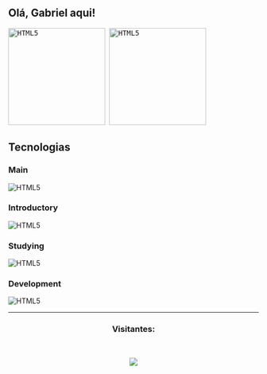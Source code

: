 ## Olá, Gabriel aqui!

<kbd>
  <img height="195px" alt="HTML5" src="https://github-readme-stats.vercel.app/api?username=gabrielalencardearaujo&show_icons=true&theme=dracula">
  <img height="195px" alt="HTML5" src="https://github-readme-stats.vercel.app/api/top-langs/?username=gabrielalencardearaujo&layout=compact">
</kbd>


## Tecnologias

### Main
<div>
  <img alt="HTML5" src="https://skillicons.dev/icons?i=html,css,sass,js,ts,bootstrap,tailwind,figma,)](https://skillicons.dev">
</div>


### Introductory
<div>
  <img alt="HTML5" src="https://skillicons.dev/icons?i=nodejs,mongodb,python,java,mysql,php,gcp,express,)](https://skillicons.dev">
</div>

### Studying
<div>
  <img alt="HTML5" src="https://skillicons.dev/icons?i=jquery,nextjs,vercel,vue,)](https://skillicons.dev">
</div>

### Development
<div>
  <img alt="HTML5" src="https://skillicons.dev/icons?i=vscode,git,linux,idea,)](https://skillicons.dev">
</div>

<hr>

<div>
  <h3 align="center">Visitantes:</h3><br>
  <p align="center">
    <img src="https://profile-counter.glitch.me/gabrielalencardearaujo/count.svg">
  </p>  
</div>
